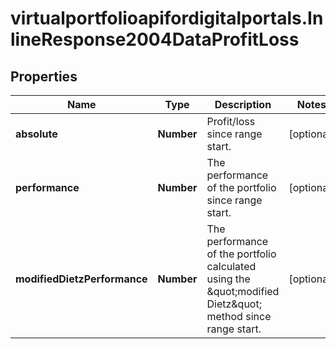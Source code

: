 # virtualportfolioapifordigitalportals.InlineResponse2004DataProfitLoss

## Properties

Name | Type | Description | Notes
------------ | ------------- | ------------- | -------------
**absolute** | **Number** | Profit/loss since range start. | [optional] 
**performance** | **Number** | The performance of the portfolio since range start. | [optional] 
**modifiedDietzPerformance** | **Number** | The performance of the portfolio calculated using the \&quot;modified Dietz\&quot; method since range start. | [optional] 


